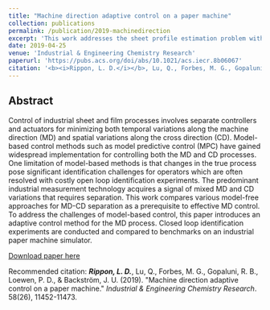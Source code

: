 ```yaml
---
title: "Machine direction adaptive control on a paper machine"
collection: publications
permalink: /publication/2019-machinedirection
excerpt: 'This work addresses the sheet profile estimation problem with a novel compressive sensing strategy and the adaptive control problem with a comprehensive monitoring, optimal input design and system identification strategy.'
date: 2019-04-25
venue: 'Industrial & Engineering Chemistry Research'
paperurl: 'https://pubs.acs.org/doi/abs/10.1021/acs.iecr.8b06067'
citation: '<b><i>Rippon, L. D.</i></b>, Lu, Q., Forbes, M. G., Gopaluni, R. B., Loewen, P. D., & Backström, J. U. (2019). &quot;Machine direction adaptive control on a paper machine.&quot; <i>Industrial & Engineering Chemistry Research</i>.  58(26), 11452-11473.'
---
```


## Abstract
Control of industrial sheet and film processes involves separate controllers and actuators for minimizing both temporal variations along the machine direction (MD) and spatial variations along the cross direction (CD). Model-based control methods such as model predictive control (MPC) have gained widespread implementation for controlling both the MD and CD processes. One limitation of model-based methods is that changes in the true process pose significant identification challenges for operators which are often resolved with costly open loop identification experiments. The predominant industrial measurement technology acquires a signal of mixed MD and CD variations that requires separation. This work compares various model-free approaches for MD-CD separation as a prerequisite to effective MD control. To address the challenges of model-based control, this paper introduces an adaptive control method for the MD process. Closed loop identification experiments are conducted and compared to benchmarks on an industrial paper machine simulator.

[Download paper here](https://pubs.acs.org/doi/abs/10.1021/acs.iecr.8b06067)

Recommended citation: <b><i>Rippon, L. D.</i></b>, Lu, Q., Forbes, M. G., Gopaluni, R. B., Loewen, P. D., & Backström, J. U. (2019). "Machine direction adaptive control on a paper machine." <i>Industrial & Engineering Chemistry Research</i>.  58(26), 11452-11473.
